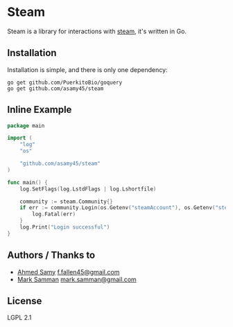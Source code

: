 # Steam

Steam is a library for interactions with [steam](https://steamcommunity.com), it's written in Go.

## Installation

Installation is simple, and there is only one dependency:

```
go get github.com/PuerkitoBio/goquery
go get github.com/asamy45/steam
```

## Inline Example

```go
package main

import (
	"log"
	"os"

	"github.com/asamy45/steam"
)

func main() {
	log.SetFlags(log.LstdFlags | log.Lshortfile)

	community := steam.Community{}
	if err := community.Login(os.Getenv("steamAccount"), os.Getenv("steamPassword"), os.Getenv("steamSharedSecret")); err != nil {
		log.Fatal(err)
	}
	log.Print("Login successful")
}
```

## Authors / Thanks to

- [Ahmed Samy](https://github.com/asamy45) <f.fallen45@gmail.com>
- [Mark Samman](https://github.com/marksamman) <mark.samman@gmail.com>

## License

LGPL 2.1
